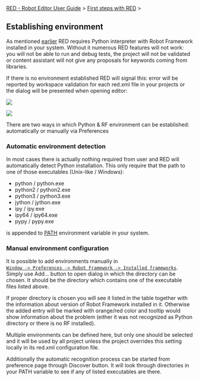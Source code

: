<html>
<head>
<link href="PLUGINS_ROOT/org.robotframework.ide.eclipse.main.plugin.doc.user/help/style.css" rel="stylesheet" type="text/css"/>
</head>
<body>
<a href="../../../help/index.html">RED - Robot Editor User Guide</a> &gt; <a href="../../../help/first_steps/first_steps.html">First steps with RED</a> &gt; 

<h2>Establishing environment</h2>
<p>As mentioned <a href="download_install.html">earlier</a> RED requires Python interpreter with Robot Framework 
installed in your system. Without it numerous RED features will not work: you will not be able to run and debug
tests, the project will not be validated or content assistant will not give any proposals for keywords
coming from libraries.
</p>
<p>If there is no environment established RED will signal this: error will be reported by workspace validation
for each red.xml file in your projects or the dialog will be presented when opening editor:
</p>
<p><img src="images/error_missing_env_problem.png"/>
</p>
<p><img src="images/error_missing_env_dialog.png"/>
</p>
<p>There are two ways in which Python &amp; RF environment can be established: automatically or manually via Preferences 
</p>
<h3>Automatic environment detection</h3>
<p>In most cases there is actually nothing required from user and RED will automatically detect Python installation.
This only require that the path to one of those executables (Unix-like / Windows):
</p>
<ul>
<li><span class="block">python</span> / <span class="block">python.exe</span>
</li>
<li><span class="block">python2</span> / <span class="block">python2.exe</span>
</li>
<li><span class="block">python3</span> / <span class="block">python3.exe</span>
</li>
<li><span class="block">jython</span> / <span class="block">jython.exe</span>
</li>
<li><span class="block">ipy</span> / <span class="block">ipy.exe</span>
</li>
<li><span class="block">ipy64</span> / <span class="block">ipy64.exe</span>
</li>
<li><span class="block">pypy</span> / <span class="block">pypy.exe</span>
</li>
</ul>
<p>is appended to <a class="external" href="https://en.wikipedia.org/wiki/PATH_(variable)" target="_blank">
<span class="code">PATH</span></a> environment variable in your system.
</p>
<h3>Manual environment configuration</h3>
<p>It is possible to add environments manually in 
<code><a class="command" href="javascript:executeCommand('org.eclipse.ui.window.preferences(preferencePageId=org.robotframework.ide.eclipse.main.plugin.preferences.installed)')">
Window -&gt; Preferences -&gt; Robot Framework -&gt; Installed frameworks</a></code>. Simply use 
<span class="block">Add...</span> button to open dialog in which the directory can be chosen. It should be the 
directory which contains one of the executable files listed above. 
</p>
<p>If proper directory is chosen you will see it listed in the table together with the information
about version of Robot Framework installed in it. Otherwise the added entry will be marked with orange/red color
and tooltip would show information about the problem (either it was not recognized as Python directory or there
is no RF installed).
</p>
<p>Multiple environments can be defined here, but only one should be selected and it will be used by all project unless
the project overrides this setting locally in its <span class="block">red.xml</span> configuration file.
</p>
<p>Additionally the automatic recognition process can be started from preference page through 
<span class="block">Discover</span> button. It will look through directories in your <span class="block">PATH</span>
variable to see if any of listed executables are there.
</p>
<br/>
</body>
</html>